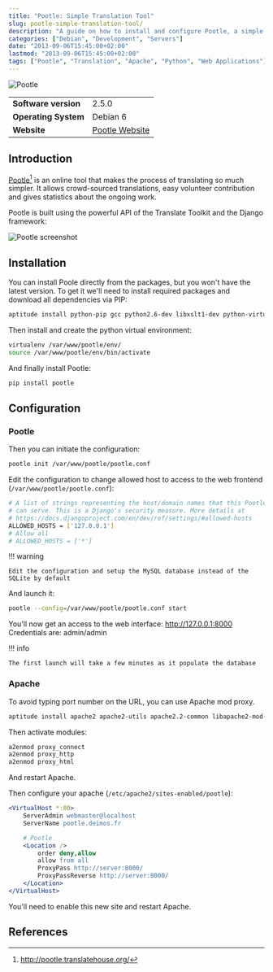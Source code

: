 ```yaml
---
title: "Pootle: Simple Translation Tool"
slug: pootle-simple-translation-tool/
description: "A guide on how to install and configure Pootle, a simple online translation tool that makes the translation process easier and allows crowd-sourced translations."
categories: ["Debian", "Development", "Servers"]
date: "2013-09-06T15:45:00+02:00"
lastmod: "2013-09-06T15:45:00+02:00"
tags: ["Pootle", "Translation", "Apache", "Python", "Web Applications"]
---
```


![Pootle](../../static/images/pootle_logo.avif)


|||
|-|-|
| **Software version** | 2.5.0 |
| **Operating System** | Debian 6 |
| **Website** | [Pootle Website](https://pootle.translatehouse.org/) |


## Introduction

[Pootle](https://pootle.translatehouse.org/)[^1] is an online tool that makes the process of translating so much simpler. It allows crowd-sourced translations, easy volunteer contribution and gives statistics about the ongoing work.

Pootle is built using the powerful API of the Translate Toolkit and the Django framework:

![Pootle screenshot](../../static/images/pootle_screenshot.avif)

## Installation

You can install Poole directly from the packages, but you won't have the latest version. To get it we'll need to install required packages and download all dependencies via PIP:

```bash
aptitude install python-pip gcc python2.6-dev libxslt1-dev python-virtualenv
```

Then install and create the python virtual environment:

```bash
virtualenv /var/www/pootle/env/
source /var/www/pootle/env/bin/activate
```

And finally install Pootle:

```bash
pip install pootle
```

## Configuration

### Pootle

Then you can initiate the configuration:

```bash
pootle init /var/www/pootle/pootle.conf
```

Edit the configuration to change allowed host to access to the web frontend (`/var/www/pootle/pootle.conf`):

```bash
# A list of strings representing the host/domain names that this Pootle server
# can serve. This is a Django's security measure. More details at
# https://docs.djangoproject.com/en/dev/ref/settings/#allowed-hosts
ALLOWED_HOSTS = ['127.0.0.1']
# Allow all
# ALLOWED_HOSTS = ['*']
```

!!! warning

    Edit the configuration and setup the MySQL database instead of the SQLite by default

And launch it:

```bash
pootle --config=/var/www/pootle/pootle.conf start
```

You'll now get an access to the web interface: http://127.0.0.1:8000  
Credentials are: admin/admin

!!! info

    The first launch will take a few minutes as it populate the database

### Apache

To avoid typing port number on the URL, you can use Apache mod proxy.

```bash
aptitude install apache2 apache2-utils apache2.2-common libapache2-mod-proxy-html
```

Then activate modules:

```bash
a2enmod proxy_connect
a2enmod proxy_http
a2enmod proxy_html
```

And restart Apache.

Then configure your apache (`/etc/apache2/sites-enabled/pootle`):

```apache
<VirtualHost *:80>
    ServerAdmin webmaster@localhost
    ServerName pootle.deimos.fr

    # Pootle
    <Location />
    	order deny,allow
    	allow from all
    	ProxyPass http://server:8000/
    	ProxyPassReverse http://server:8000/
    </Location>
</VirtualHost>
```

You'll need to enable this new site and restart Apache.

## References

[^1]: http://pootle.translatehouse.org/
